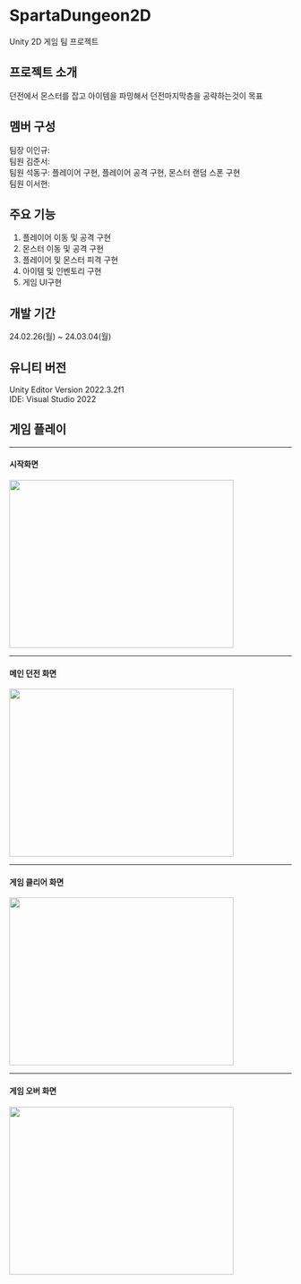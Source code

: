 # SpartaDungeon2D
Unity 2D 게임 팀 프로젝트

## 프로젝트 소개
던전에서 몬스터를 잡고 아이템을 파밍해서 던전마지막층을 공략하는것이 목표

## 멤버 구성
팀장 이인규:    
팀원 김준서:    
팀원 석동구: 플레이어 구현, 플레이어 공격 구현, 몬스터 랜덤 스폰 구현   
팀원 이서현: 

## 주요 기능
1. 플레이어 이동 및 공격 구현
2. 몬스터 이동 및 공격 구현
3. 플레이어 및 몬스터 피격 구현
4. 아이템 및 인벤토리 구현
5. 게임 UI구현

## 개발 기간
24.02.26(월) ~ 24.03.04(월)

## 유니티 버전
Unity Editor Version 2022.3.2f1   
IDE: Visual Studio 2022

## 게임 플레이
---
#### 시작화면
<img src = "https://github.com/Rivene/SpartaDungeon2D/assets/129824716/b75fcac7-3919-44d6-8092-513d29c3847a" width="400" height="300"/>

---
#### 메인 던전 화면
<img src = "https://github.com/Rivene/SpartaDungeon2D/assets/129824716/a9227ccb-22ad-41a1-81dc-00eabf1674ce" width="400" height="300"/>

---
#### 게임 클리어 화면
<img src = "https://github.com/Rivene/SpartaDungeon2D/assets/129824716/9b86408f-d6ba-4018-b551-d462251bb670" width="400" height="300"/>

---
#### 게임 오버 화면
<img src = "https://github.com/Rivene/SpartaDungeon2D/assets/129824716/57ff1015-13ca-4598-9bff-5779aad5c20a" width="400" height="300"/>
